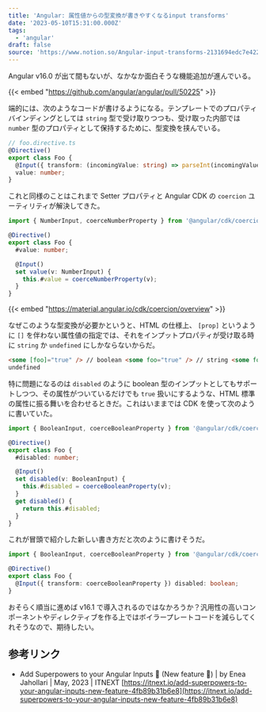```yaml
---
title: 'Angular: 属性値からの型変換が書きやすくなるinput transforms'
date: '2023-05-10T15:31:00.000Z'
tags:
  - 'angular'
draft: false
source: 'https://www.notion.so/Angular-input-transforms-2131694edc7e4221ad63e13b749d4fc0'
---
```


Angular v16.0 が出て間もないが、なかなか面白そうな機能追加が進んでいる。

{{< embed "https://github.com/angular/angular/pull/50225" >}}

端的には、次のようなコードが書けるようになる。テンプレートでのプロパティバインディングとしては `string` 型で受け取りつつも、受け取った内部では `number` 型のプロパティとして保持するために、型変換を挟んでいる。

```typescript
// foo.directive.ts
@Directive()
export class Foo {
  @Input({ transform: (incomingValue: string) => parseInt(incomingValue) })
  value: number;
}
```

これと同様のことはこれまで Setter プロパティと Angular CDK の `coercion` ユーティリティが解決してきた。

```typescript
import { NumberInput, coerceNumberProperty } from '@angular/cdk/coercion';

@Directive()
export class Foo {
  #value: number;

  @Input()
  set value(v: NumberInput) {
    this.#value = coerceNumberProperty(v);
  }
}
```

{{< embed "https://material.angular.io/cdk/coercion/overview" >}}

なぜこのような型変換が必要かというと、HTML の仕様上、 `[prop]` というように `[]` を伴わない属性値の指定では、それをインプットプロパティが受け取る時に `string` か `undefined` にしかならないからだ。

```html
<some [foo]="true" /> // boolean <some foo="true" /> // string <some foo /> //
undefined
```

特に問題になるのは `disabled` のように boolean 型のインプットとしてもサポートしつつ、その属性がついているだけでも `true` 扱いにするような、HTML 標準の属性に振る舞いを合わせるときだ。これはいままでは CDK を使って次のように書いていた。

```typescript
import { BooleanInput, coerceBooleanProperty } from '@angular/cdk/coercion';

@Directive()
export class Foo {
  #disabled: number;

  @Input()
  set disabled(v: BooleanInput) {
    this.#disabled = coerceBooleanProperty(v);
  }
  get disabled() {
    return this.#disabled;
  }
}
```

これが冒頭で紹介した新しい書き方だと次のように書けそうだ。

```typescript
import { BooleanInput, coerceBooleanProperty } from '@angular/cdk/coercion';

@Directive()
export class Foo {
  @Input({ transform: coerceBooleanProperty }) disabled: boolean;
}
```

おそらく順当に進めば v16.1 で導入されるのではなかろうか？汎用性の高いコンポーネントやディレクティブを作る上ではボイラープレートコードを減らしてくれそうなので、期待したい。

## 参考リンク

- Add Superpowers to your Angular Inputs 🔋 (New feature 🎉) | by Enea Jahollari | May, 2023 | ITNEXT [https://itnext.io/add-superpowers-to-your-angular-inputs-new-feature-4fb89b31b6e8](https://itnext.io/add-superpowers-to-your-angular-inputs-new-feature-4fb89b31b6e8)
